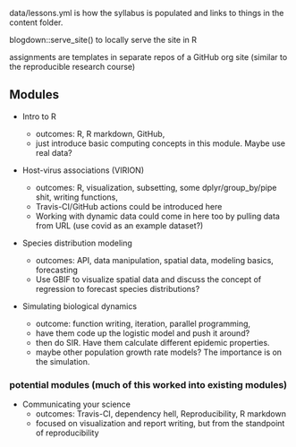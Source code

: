 data/lessons.yml is how the syllabus is populated and links to things in the content folder.


blogdown::serve_site() to locally serve the site in R

assignments are templates in separate repos of a GitHub org site (similar to the reproducible research course)







## Modules

+ Intro to R
  - outcomes: R, R markdown, GitHub, 
  - just introduce basic computing concepts in this module. Maybe use real data?


+ Host-virus associations (VIRION) 
  - outcomes: R, visualization, subsetting, some dplyr/group_by/pipe shit, writing functions, 
  - Travis-CI/GitHub actions could be introduced here 
  - Working with dynamic data could come in here too by pulling data from URL (use covid as an example dataset?)


+ Species distribution modeling
  - outcomes: API, data manipulation, spatial data, modeling basics, forecasting
  - Use GBIF to visualize spatial data and discuss the concept of regression to forecast species distributions? 


+ Simulating biological dynamics
  - outcome: function writing, iteration, parallel programming, 
  - have them code up the logistic model and push it around? 
  - then do SIR. Have them calculate different epidemic properties.
  - maybe other population growth rate models? The importance is on the simulation.








### potential modules (much of this worked into existing modules)

+ Communicating your science
  - outcomes: Travis-CI, dependency hell, Reproducibility, R markdown
  - focused on visualization and report writing, but from the standpoint of reproducibility 




